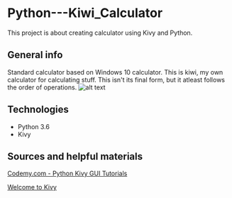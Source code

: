 # Python---Kiwi_Calculator
This project is about creating calculator using Kivy and Python.

## General info
Standard calculator based on Windows 10 calculator.
This is kiwi, my own calculator for calculating stuff. This isn't its final form, but it atleast follows the order of operations.
![alt text](https://github.com/SSketcher/Python---Kiwi_Calculator/blob/main/images/StandardCalc.png?raw=true)

## Technologies
* Python 3.6
* Kivy

## Sources and helpful materials
[Codemy.com -  Python Kivy GUI Tutorials](https://www.youtube.com/watch?v=dLgquj0c5_U&list=PLCC34OHNcOtpz7PJQ7Tv7hqFBP_xDDjqg&index=1)

[Welcome to Kivy](https://kivy.org/doc/stable/)
